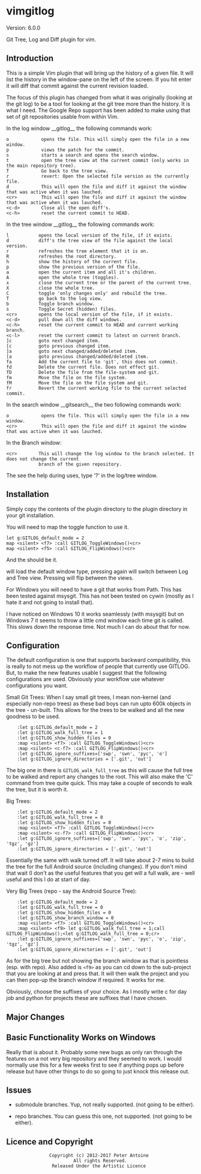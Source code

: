 vimgitlog
=========

Version: 6.0.0

Git Tree, Log and Diff plugin for vim. 

Introduction
------------

This is a simple Vim plugin that will bring up the history of a given file. It will list the history
in the window-pane on the left of the screen. If you hit enter it will diff that commit against the
current revision loaded.

The focus of this plugin has changed from what it was originally (looking at the git log) to be a tool
for looking at the git tree more than the history. It is what I need. The Google Repo support has been
added to make using that set of git repositories usable from within Vim.

In the log window \_\_gitlog\_\_ the following commands work:

    o            opens the file. This will simply open the file in a new window.
	p            views the patch for the commit.
    s            starts a search and opens the search window.
    t            open the tree view at the current commit (only works in the main repository tree).
	T            Go back to the tree view.
    r            revert: Open the selected file version as the currently file.
    d            This will open the file and diff it against the window that was active when it was lauched.
    <cr>         This will open the file and diff it against the window that was active when it was lauched.
    <c-d>        Close all the open diff's.
    <c-h>        reset the current commit to HEAD.

In the tree window \_\_gitlog\_\_ the following commands work:

    l    		opens the local version of the file, if it exists.
    d    		diff's the tree view of the file against the local version.
    r    		refreshes the tree element that it is on.
    R    		refreshes the root directory.
    h    		show the history of the current file.
    p    		show the previous version of the file.
    a    		open the current item and all it's children.
    A    		open the whole tree (toggles).
    x    		close the current tree or the parent of the current tree.
    X    		close the whole tree.
    C    		toggle 'only changes only' and rebuild the tree.
    T    		go back to the log view.
    b    		Toggle branch window.
    s    		Toggle Secret (hidden) files.
    <cr>    	opens the local version of the file, if it exists.
    <c-d>    	pull down all the diff windows.
    <c-h>    	reset the current commit to HEAD and current working branch.
    <c-l>    	reset the current commit to latest on current branch.
    ]c    	    goto next changed item.
    [c    	    goto previous changed item.
    ]a    	    goto next changed/added/deleted item.
    [a    	    goto previous changed/added/deleted item.
    fa          Add the current file to 'git', this does not commit.
    fd          Delete the current file. Does not effect git.
    fD          Delete the file from the file-system and git.
    fm          Move the file on the file system.
    fM          Move the file on the file system and git.
    fr          Revert the current working file to the current selected commit.


In the search window \_\_gitsearch\_\_ the two following commands work:

    o            opens the file. This will simply open the file in a new window.
    <cr>         This will open the file and diff it against the window that was active when it was lauched.

In the Branch window:

    <cr>        This will change the log window to the branch selected. It does not change the current
                branch of the given repository.

The see the help during uses, type '?' in the log/tree window.

Installation
------------

Simply copy the contents of the plugin directory to the plugin directory in your git installation.

You will need to map the toggle function to use it.

    let g:GITLOG_default_mode = 2
    map <silent> <f7> :call GITLOG_ToggleWindows()<cr>
    map <silent> <f5> :call GITLOG_FlipWindows()<cr>

And the should be it.

<F7> will load the default window type, pressing again will switch between Log and Tree view. Pressing
<F5> will flip between the views.

For Windows you will need to have a git that works from Path. This has been tested against msysgit.
This has not been tested on cywin (mostly as I hate it and not going to install that).

I have noticed on Windows 10 it works seamlessly (with msysgit) but on Windows 7 it seems to throw a
little cmd window each time git is called. This slows down the response time. Not much I can do about
that for now.

Configuration
-------------

The default configuration is one that supports backward compatibility, this is really to not mess up the
workflow of people that currently use GITLOG. But, to make the new features usable I suggest that the
following configurations are used. Obviously your workflow use whatever configurations you want.

Small Git Trees:
When I say small git trees, I mean non-kernel (and especially non-repo trees) as these bad boys can run
upto 600k objects in the tree - un-built. This allows for the trees to be walked and all the new goodness
to be used.

```
    :let g:GITLOG_default_mode = 2
    :let g:GITLOG_walk_full_tree = 1
    :let g:GITLOG_show_hidden_files = 0
	:map <silent> <f7> :call GITLOG_ToggleWindows()<cr>
    :map <silent> <c-f7> :call GITLOG_FlipWindows()<cr>
    :let g:GITLOG_ignore_suffixes=['swp', 'swn', 'pyc', 'o']
    :let g:GITLOG_ignore_directories = ['.git', 'out']
```
The big one in there is `GITLOG_walk_full_tree` as this will cause the full tree to be walked and report
any changes to the root. This will also make the 'C' command from tree quite quick. This may take a couple
of seconds to walk the tree, but it is worth it.

Big Trees:
```
    :let g:GITLOG_default_mode = 2
    :let g:GITLOG_walk_full_tree = 0
    :let g:GITLOG_show_hidden_files = 0
	:map <silent> <f7> :call GITLOG_ToggleWindows()<cr>
    :map <silent> <c-f7> :call GITLOG_FlipWindows()<cr>
    :let g:GITLOG_ignore_suffixes=['swp', 'swn', 'pyc', 'o', 'zip', 'tgz', 'gz']
    :let g:GITLOG_ignore_directories = ['.git', 'out']
```
Essentially the same with walk turned off. It will take about 2-7 mins to build the tree for the full
Android source (including changes). If you don't mind that wait (I don't as the useful features that
you get will a full walk, are - well useful and this I do at start of day.

Very Big Trees (repo - say the Android Source Tree):
```
    :let g:GITLOG_default_mode = 2
    :let g:GITLOG_walk_full_tree = 0
    :let g:GITLOG_show_hidden_files = 0
	:let g:GITLOG_show_branch_window = 0
	:map <silent> <f7> :call GITLOG_ToggleWindows()<cr>
    :map <silent> <f9> let g:GITLOG_walk_full_tree = 1;call GITLOG_FlipWindows();<let g:GITLOG_walk_full_tree = 0;cr>
    :let g:GITLOG_ignore_suffixes=['swp', 'swn', 'pyc', 'o', 'zip', 'tgz', 'gz']
    :let g:GITLOG_ignore_directories = ['.git', 'out']
```
As for the big tree but not showing the branch window as that is pointless (esp. with repo). Also added
is `<f9>` as you can cd down to the sub-project that you are looking at and press that. It will then walk the
project and you can then pop-up the branch window if required. It works for me.


Obviously, choose the suffixes of your choice. As I mostly write c for day job and python for projects
these are suffixes that I have chosen.

Major Changes
-------------

## Basic Functionality Works on Windows ##

Really that is about it. Probably some new bugs as only ran through the features on a not very big repository
and they seemed to work. I would normally use this for a few weeks first to see if anything pops up before
release but have other things to do so going to just knock this release out.

Issues
------

- submodule branches. Yup, not really supported. (not going to be either).

- repo branches. You can guess this one, not supported. (not going to be either).


Licence and Copyright
---------------------
                    Copyright (c) 2012-2017 Peter Antoine
                             All rights Reserved.
                     Released Under the Artistic Licence
